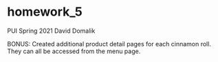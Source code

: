 # homework_5
PUI Spring 2021
David Domalik

BONUS: Created additional product detail pages for each cinnamon roll. They can all be accessed from the menu page.
